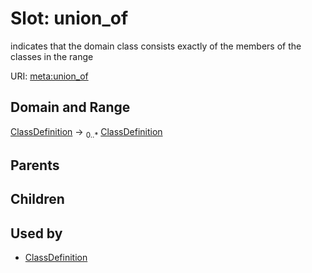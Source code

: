 
# Slot: union_of


indicates that the domain class consists exactly of the members of the classes in the range

URI: [meta:union_of](https://w3id.org/biolink/biolinkml/meta/union_of)

## Domain and Range

[ClassDefinition](ClassDefinition.md) ->  <sub>0..*</sub> [ClassDefinition](ClassDefinition.md)

## Parents


## Children


## Used by

 * [ClassDefinition](ClassDefinition.md)
